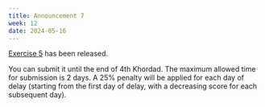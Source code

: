 ```yaml
---
title: Announcement 7
week: 12
date: 2024-05-16
---
```

[Exercise 5](../assets/lectures/Q5.pdf) has been released.

You can submit it until the end of 4th Khordad. The maximum allowed time for submission is 2 days. A 25% penalty will be applied for each day of delay (starting from the first day of delay, with a decreasing score for each subsequent day).
